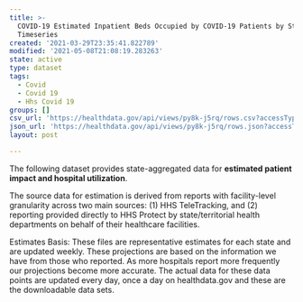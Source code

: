 ```yaml
---
title: >-
  COVID-19 Estimated Inpatient Beds Occupied by COVID-19 Patients by State
  Timeseries
created: '2021-03-29T23:35:41.822789'
modified: '2021-05-08T21:08:19.283263'
state: active
type: dataset
tags:
  - Covid
  - Covid 19
  - Hhs Covid 19
groups: []
csv_url: 'https://healthdata.gov/api/views/py8k-j5rq/rows.csv?accessType=DOWNLOAD'
json_url: 'https://healthdata.gov/api/views/py8k-j5rq/rows.json?accessType=DOWNLOAD'
layout: post

---
```

<p>The following dataset provides state-aggregated data for <b>estimated patient impact and hospital utilization</b>.</p>
<p>The source data for estimation is derived from reports with facility-level granularity across two main sources: (1) HHS TeleTracking, and (2) reporting provided directly to HHS Protect by state/territorial health departments on behalf of their healthcare facilities.</p>
<p>Estimates Basis: These files are representative estimates for each state and are updated weekly. These projections are based on the information we have from those who reported. As more hospitals report more frequently our projections become more accurate. The actual data for these data points are updated every day, once a day on healthdata.gov and these are the downloadable data sets.</p>
